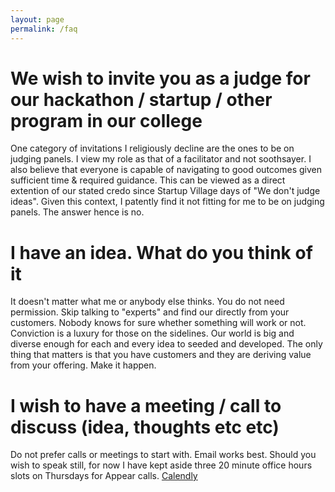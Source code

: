 ```yaml
---
layout: page
permalink: /faq
---
```


# We wish to invite you as a judge for our hackathon / startup / other program in our college

One category of invitations I religiously decline are the ones to be on judging panels. I view my role as that of a facilitator and not soothsayer. I also believe that everyone is capable of navigating to good outcomes given sufficient time & required guidance. This can be viewed as a direct extention of our stated credo since Startup Village days of "We don't judge ideas". Given this context, I patently find it not fitting for me to be on judging panels. The answer hence is no. 

# I have an idea. What do you think of it

 It doesn't matter what me or anybody else thinks. You do not need permission. Skip talking to "experts" and find our directly from your customers. Nobody knows for sure whether something will work or not. Conviction is a luxury for those on the sidelines. Our world is big and diverse enough for each and every idea to seeded and developed. The only thing that matters is that you have customers and they are deriving value from your offering. Make it happen. 

# I wish to have a meeting / call to discuss (idea, thoughts etc etc)

 Do not prefer calls or meetings to start with. Email works best. Should you wish to speak still, for now I have kept aside three 20 minute office hours slots on Thursdays for Appear calls. [Calendly](https://calendly.com/sijokuruvilla/officehours)